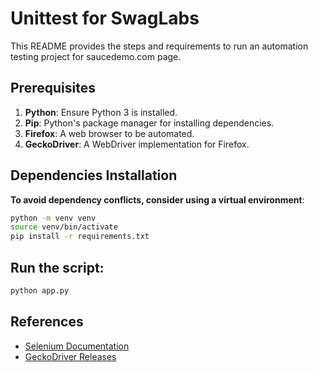 # Unittest for SwagLabs

This README provides the steps and requirements to run an automation testing project for saucedemo.com page.

## Prerequisites

1. **Python**: Ensure Python 3 is installed.
3. **Pip**: Python's package manager for installing dependencies.
4. **Firefox**: A web browser to be automated.
5. **GeckoDriver**: A WebDriver implementation for Firefox.

## Dependencies Installation
**To avoid dependency conflicts, consider using a virtual environment**:
   ```bash
   python -m venv venv
   source venv/bin/activate
   pip install -r requirements.txt
   ```

## Run the script:
```bash
python app.py
```

## References
- [Selenium Documentation](https://www.selenium.dev/documentation/)
- [GeckoDriver Releases](https://github.com/mozilla/geckodriver/releases)